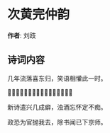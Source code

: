 # 次黄完仲韵

**作者**: 刘跂

## 诗词内容

几年流落喜东归，笑语相懽此一时。

𫐆辘小车真快意，伶俜短杖且扶危。

新诗遣兴几成癖，浊酒忘怀定不痴。

政恐为官抛我去，除书闻已下京师。

